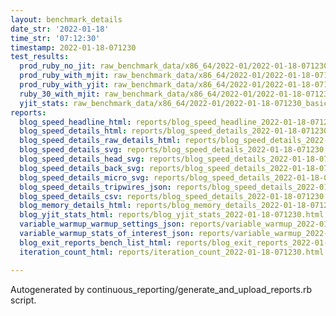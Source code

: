 ```yaml
---
layout: benchmark_details
date_str: '2022-01-18'
time_str: '07:12:30'
timestamp: 2022-01-18-071230
test_results:
  prod_ruby_no_jit: raw_benchmark_data/x86_64/2022-01/2022-01-18-071230_basic_benchmark_prod_ruby_no_jit.json
  prod_ruby_with_mjit: raw_benchmark_data/x86_64/2022-01/2022-01-18-071230_basic_benchmark_prod_ruby_with_mjit.json
  prod_ruby_with_yjit: raw_benchmark_data/x86_64/2022-01/2022-01-18-071230_basic_benchmark_prod_ruby_with_yjit.json
  ruby_30_with_mjit: raw_benchmark_data/x86_64/2022-01/2022-01-18-071230_basic_benchmark_ruby_30_with_mjit.json
  yjit_stats: raw_benchmark_data/x86_64/2022-01/2022-01-18-071230_basic_benchmark_yjit_stats.json
reports:
  blog_speed_headline_html: reports/blog_speed_headline_2022-01-18-071230.html
  blog_speed_details_html: reports/blog_speed_details_2022-01-18-071230.html
  blog_speed_details_raw_details_html: reports/blog_speed_details_2022-01-18-071230.raw_details.html
  blog_speed_details_svg: reports/blog_speed_details_2022-01-18-071230.svg
  blog_speed_details_head_svg: reports/blog_speed_details_2022-01-18-071230.head.svg
  blog_speed_details_back_svg: reports/blog_speed_details_2022-01-18-071230.back.svg
  blog_speed_details_micro_svg: reports/blog_speed_details_2022-01-18-071230.micro.svg
  blog_speed_details_tripwires_json: reports/blog_speed_details_2022-01-18-071230.tripwires.json
  blog_speed_details_csv: reports/blog_speed_details_2022-01-18-071230.csv
  blog_memory_details_html: reports/blog_memory_details_2022-01-18-071230.html
  blog_yjit_stats_html: reports/blog_yjit_stats_2022-01-18-071230.html
  variable_warmup_warmup_settings_json: reports/variable_warmup_2022-01-18-071230.warmup_settings.json
  variable_warmup_stats_of_interest_json: reports/variable_warmup_2022-01-18-071230.stats_of_interest.json
  blog_exit_reports_bench_list_html: reports/blog_exit_reports_2022-01-18-071230.bench_list.html
  iteration_count_html: reports/iteration_count_2022-01-18-071230.html

---
```

Autogenerated by continuous_reporting/generate_and_upload_reports.rb script.
